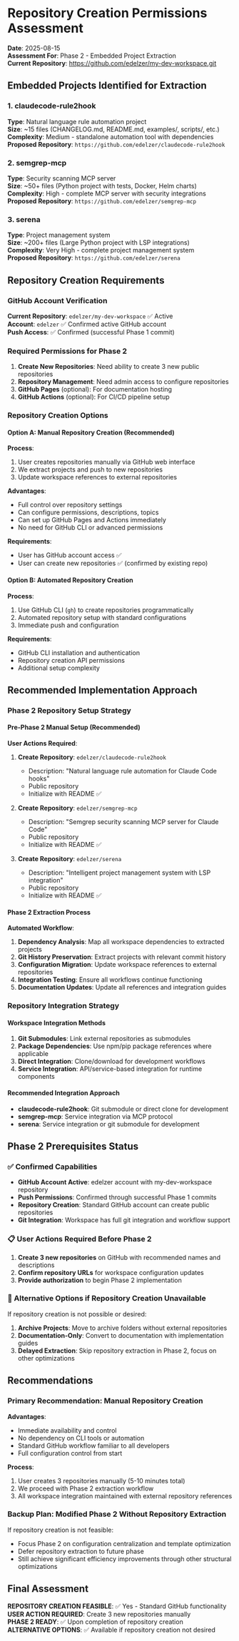 # Repository Creation Permissions Assessment

**Date**: 2025-08-15  
**Assessment For**: Phase 2 - Embedded Project Extraction  
**Current Repository**: https://github.com/edelzer/my-dev-workspace.git

## Embedded Projects Identified for Extraction

### 1. claudecode-rule2hook
**Type**: Natural language rule automation project  
**Size**: ~15 files (CHANGELOG.md, README.md, examples/, scripts/, etc.)  
**Complexity**: Medium - standalone automation tool with dependencies  
**Proposed Repository**: `https://github.com/edelzer/claudecode-rule2hook`

### 2. semgrep-mcp  
**Type**: Security scanning MCP server  
**Size**: ~50+ files (Python project with tests, Docker, Helm charts)  
**Complexity**: High - complete MCP server with security integrations  
**Proposed Repository**: `https://github.com/edelzer/semgrep-mcp`

### 3. serena
**Type**: Project management system  
**Size**: ~200+ files (Large Python project with LSP integrations)  
**Complexity**: Very High - complete project management system  
**Proposed Repository**: `https://github.com/edelzer/serena`

## Repository Creation Requirements

### GitHub Account Verification
**Current Repository**: `edelzer/my-dev-workspace` ✅ Active  
**Account**: `edelzer` ✅ Confirmed active GitHub account  
**Push Access**: ✅ Confirmed (successful Phase 1 commit)

### Required Permissions for Phase 2
1. **Create New Repositories**: Need ability to create 3 new public repositories
2. **Repository Management**: Need admin access to configure repositories
3. **GitHub Pages** (optional): For documentation hosting
4. **GitHub Actions** (optional): For CI/CD pipeline setup

### Repository Creation Options

#### Option A: Manual Repository Creation (Recommended)
**Process**:
1. User creates repositories manually via GitHub web interface
2. We extract projects and push to new repositories
3. Update workspace references to external repositories

**Advantages**:
- Full control over repository settings
- Can configure permissions, descriptions, topics
- Can set up GitHub Pages and Actions immediately
- No need for GitHub CLI or advanced permissions

**Requirements**:
- User has GitHub account access ✅
- User can create new repositories ✅ (confirmed by existing repo)

#### Option B: Automated Repository Creation
**Process**:
1. Use GitHub CLI (`gh`) to create repositories programmatically
2. Automated repository setup with standard configurations
3. Immediate push and configuration

**Requirements**:
- GitHub CLI installation and authentication
- Repository creation API permissions
- Additional setup complexity

## Recommended Implementation Approach

### Phase 2 Repository Setup Strategy

#### Pre-Phase 2 Manual Setup (Recommended)
**User Actions Required**:
1. **Create Repository**: `edelzer/claudecode-rule2hook`
   - Description: "Natural language rule automation for Claude Code hooks"
   - Public repository
   - Initialize with README ✅

2. **Create Repository**: `edelzer/semgrep-mcp`
   - Description: "Semgrep security scanning MCP server for Claude Code"
   - Public repository  
   - Initialize with README ✅

3. **Create Repository**: `edelzer/serena`
   - Description: "Intelligent project management system with LSP integration"
   - Public repository
   - Initialize with README ✅

#### Phase 2 Extraction Process
**Automated Workflow**:
1. **Dependency Analysis**: Map all workspace dependencies to extracted projects
2. **Git History Preservation**: Extract projects with relevant commit history
3. **Configuration Migration**: Update workspace references to external repositories
4. **Integration Testing**: Ensure all workflows continue functioning
5. **Documentation Updates**: Update all references and integration guides

### Repository Integration Strategy

#### Workspace Integration Methods
1. **Git Submodules**: Link external repositories as submodules
2. **Package Dependencies**: Use npm/pip package references where applicable
3. **Direct Integration**: Clone/download for development workflows
4. **Service Integration**: API/service-based integration for runtime components

#### Recommended Integration Approach
- **claudecode-rule2hook**: Git submodule or direct clone for development
- **semgrep-mcp**: Service integration via MCP protocol
- **serena**: Service integration or git submodule for development

## Phase 2 Prerequisites Status

### ✅ Confirmed Capabilities
- **GitHub Account Active**: edelzer account with my-dev-workspace repository
- **Push Permissions**: Confirmed through successful Phase 1 commits
- **Repository Creation**: Standard GitHub account can create public repositories
- **Git Integration**: Workspace has full git integration and workflow support

### 📋 User Actions Required Before Phase 2
1. **Create 3 new repositories** on GitHub with recommended names and descriptions
2. **Confirm repository URLs** for workspace configuration updates
3. **Provide authorization** to begin Phase 2 implementation

### 🎯 Alternative Options if Repository Creation Unavailable
If repository creation is not possible or desired:
1. **Archive Projects**: Move to archive folders without external repositories
2. **Documentation-Only**: Convert to documentation with implementation guides
3. **Delayed Extraction**: Skip repository extraction in Phase 2, focus on other optimizations

## Recommendations

### Primary Recommendation: Manual Repository Creation
**Advantages**:
- Immediate availability and control
- No dependency on CLI tools or automation
- Standard GitHub workflow familiar to all developers
- Full configuration control from start

**Process**:
1. User creates 3 repositories manually (5-10 minutes total)
2. We proceed with Phase 2 extraction workflow
3. All workspace integration maintained with external repository references

### Backup Plan: Modified Phase 2 Without Repository Extraction
If repository creation is not feasible:
- Focus Phase 2 on configuration centralization and template optimization
- Defer repository extraction to future phase
- Still achieve significant efficiency improvements through other structural optimizations

## Final Assessment

**REPOSITORY CREATION FEASIBLE**: ✅ Yes - Standard GitHub functionality  
**USER ACTION REQUIRED**: Create 3 new repositories manually  
**PHASE 2 READY**: ✅ Upon completion of repository creation  
**ALTERNATIVE OPTIONS**: ✅ Available if repository creation not desired